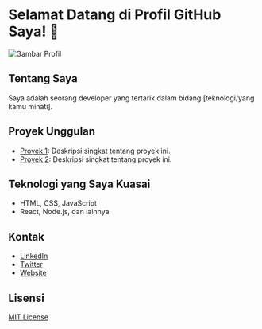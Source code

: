 # Selamat Datang di Profil GitHub Saya! 👋

![Gambar Profil](url-to-your-profile-image)

## Tentang Saya
Saya adalah seorang developer yang tertarik dalam bidang [teknologi/yang kamu minati]. 

## Proyek Unggulan
- [Proyek 1](link-ke-proyek-1): Deskripsi singkat tentang proyek ini.
- [Proyek 2](link-ke-proyek-2): Deskripsi singkat tentang proyek ini.

## Teknologi yang Saya Kuasai
- HTML, CSS, JavaScript
- React, Node.js, dan lainnya

## Kontak
- [LinkedIn](your-linkedin)
- [Twitter](your-twitter)
- [Website](your-website)

## Lisensi
[MIT License](link-to-license)
